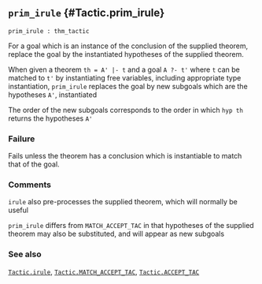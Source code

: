 ## `prim_irule` {#Tactic.prim_irule}


```
prim_irule : thm_tactic
```



For a goal which is an instance of the conclusion of the supplied theorem,
replace the goal by the instantiated hypotheses of the supplied theorem.


When given a theorem `th = A' |- t` and a goal `A ?- t'`
where `t` can be matched to `t'` by instantiating free variables,
including appropriate type instantiation,
`prim_irule` replaces the goal by new subgoals which are the hypotheses
`A'`, instantiated

The order of the new subgoals corresponds to the order in which
`hyp th` returns the hypotheses `A'`

### Failure

Fails unless the theorem has a conclusion which is instantiable to match that
of the goal.

### Comments

`irule` also pre-processes the supplied theorem, which will normally be useful

`prim_irule` differs from `MATCH_ACCEPT_TAC` in that hypotheses of the supplied
theorem may also be substituted, and will appear as new subgoals

### See also

[`Tactic.irule`](#Tactic.irule), [`Tactic.MATCH_ACCEPT_TAC`](#Tactic.MATCH_ACCEPT_TAC), [`Tactic.ACCEPT_TAC`](#Tactic.ACCEPT_TAC)

